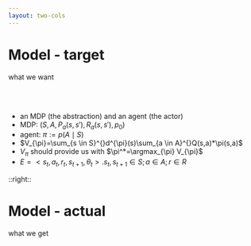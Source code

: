 ```yaml
---
layout: two-cols
---
```


# Model - target

what we want

<br>
<br>

- an MDP (the abstraction) and an agent (the actor)
- MDP: $(S,A,P_a(s, s'),R_a(s, s'), p_0)$
- agent: $\pi := p(A \mid S)$
- $V_{\pi}=\sum_{s \in S}^{}d^{\pi}(s)\sum_{a \in A}^{}Q(s,a)*\pi(s,a)$
- $V_{\pi}$ should provide us with $\pi^*=\argmax_{\pi} V_{\pi}$
- $E = <s_t,a_t,r_t,s_{t+1},\theta_{t}>.s_t,s_{t+1} \in S;a \in A; r \in R$

::right::

# Model - actual

what we get

<div class="actual mt-10">
    <div class="">
        <img :src="'./csv.png'">
    </div>
    <div class="mt-2">
        <img :src="'./csv2.png'">
    </div>
</div>

<style>
.actual{
    display: block;
    width: auto;
}
</style>
